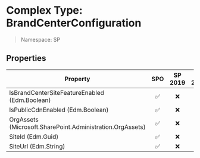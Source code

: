 # Complex Type: BrandCenterConfiguration

> Namespace: SP

## Properties

Property | SPO | SP 2019 | SP 2016 | SP 2013
----------|:---:|:-------:|:-------:|:-------:
IsBrandCenterSiteFeatureEnabled (Edm.Boolean) | ✅ | ❌ | ❌ | ❌
IsPublicCdnEnabled (Edm.Boolean) | ✅ | ❌ | ❌ | ❌
OrgAssets (Microsoft.SharePoint.Administration.OrgAssets) | ✅ | ❌ | ❌ | ❌
SiteId (Edm.Guid) | ✅ | ❌ | ❌ | ❌
SiteUrl (Edm.String) | ✅ | ❌ | ❌ | ❌